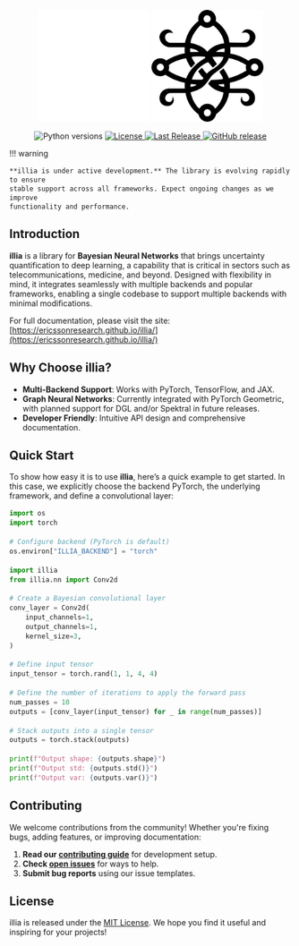<p align="center">
  <img src="./assets/images/white_logo_illia.png" class="logo-white" height="200" width="200"/>
  <img src="./assets/images/black_logo_illia.png" class="logo-black" height="200" width="200"/>
  <br />
</p>

<p align="center">
  <img src="https://img.shields.io/badge/python-3.10%20|%203.11%20|%203.12-blue" alt="Python versions">
  <a href="https://github.com/EricssonResearch/illia/blob/main/LICENSE">
    <img src="https://img.shields.io/github/license/EricssonResearch/illia" alt="License">
  </a>
  <a href="https://github.com/EricssonResearch/illia/releases/latest">
    <img src="https://img.shields.io/github/release-date/EricssonResearch/illia?display_date=published_at" alt="Last Release">
  </a>
  <a href="https://github.com/EricssonResearch/illia/releases">
    <img alt="GitHub release" src="https://img.shields.io/github/release/EricssonResearch/illia.svg">
  </a>
</p>

!!! warning

    **illia is under active development.** The library is evolving rapidly to ensure
    stable support across all frameworks. Expect ongoing changes as we improve
    functionality and performance.

## Introduction

**illia** is a library for **Bayesian Neural Networks** that brings uncertainty
quantification to deep learning, a capability that is critical in sectors such as
telecommunications, medicine, and beyond. Designed with flexibility in mind, it
integrates seamlessly with multiple backends and popular frameworks, enabling a single
codebase to support multiple backends with minimal modifications.

For full documentation, please visit the site:
[https://ericssonresearch.github.io/illia/](https://ericssonresearch.github.io/illia/)

## Why Choose illia?

- **Multi-Backend Support**: Works with PyTorch, TensorFlow, and JAX.
- **Graph Neural Networks**: Currently integrated with PyTorch Geometric, with planned
  support for DGL and/or Spektral in future releases.
- **Developer Friendly**: Intuitive API design and comprehensive documentation.

## Quick Start

To show how easy it is to use **illia**, here’s a quick example to get started. In this
case, we explicitly choose the backend PyTorch, the underlying framework, and define a
convolutional layer:

```python
import os
import torch

# Configure backend (PyTorch is default)
os.environ["ILLIA_BACKEND"] = "torch"

import illia
from illia.nn import Conv2d

# Create a Bayesian convolutional layer
conv_layer = Conv2d(
    input_channels=1,
    output_channels=1,
    kernel_size=3,
)

# Define input tensor
input_tensor = torch.rand(1, 1, 4, 4)

# Define the number of iterations to apply the forward pass
num_passes = 10
outputs = [conv_layer(input_tensor) for _ in range(num_passes)]

# Stack outputs into a single tensor
outputs = torch.stack(outputs)

print(f"Output shape: {outputs.shape}")
print(f"Output std: {outputs.std()}")
print(f"Output var: {outputs.var()}")
```

## Contributing

We welcome contributions from the community! Whether you're fixing bugs, adding
features, or improving documentation:

1. **Read our
   [contributing guide](https://github.com/EricssonResearch/illia/blob/main/CONTRIBUTING.md)**
   for development setup.
2. **Check [open issues](https://github.com/EricssonResearch/illia/issues)** for ways to
   help.
3. **Submit bug reports** using our issue templates.

## License

illia is released under the
[MIT License](https://github.com/EricssonResearch/illia/blob/main/LICENSE). We hope you
find it useful and inspiring for your projects!
